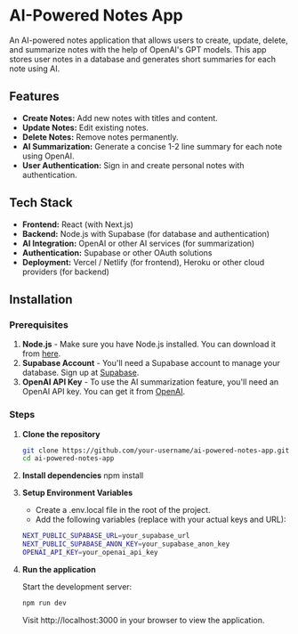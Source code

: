 # AI-Powered Notes App

An AI-powered notes application that allows users to create, update, delete, and summarize notes with the help of OpenAI's GPT models. This app stores user notes in a database and generates short summaries for each note using AI.

## Features

- **Create Notes:** Add new notes with titles and content.
- **Update Notes:** Edit existing notes.
- **Delete Notes:** Remove notes permanently.
- **AI Summarization:** Generate a concise 1-2 line summary for each note using OpenAI.
- **User Authentication:** Sign in and create personal notes with authentication.

## Tech Stack

- **Frontend:** React (with Next.js)
- **Backend:** Node.js with Supabase (for database and authentication)
- **AI Integration:** OpenAI or other AI services (for summarization)
- **Authentication:** Supabase or other OAuth solutions
- **Deployment:** Vercel / Netlify (for frontend), Heroku or other cloud providers (for backend)

## Installation

### Prerequisites

1. **Node.js** - Make sure you have Node.js installed. You can download it from [here](https://nodejs.org/).
2. **Supabase Account** - You'll need a Supabase account to manage your database. Sign up at [Supabase](https://supabase.io/).
3. **OpenAI API Key** - To use the AI summarization feature, you'll need an OpenAI API key. You can get it from [OpenAI](https://beta.openai.com/signup/).

### Steps

1. **Clone the repository**

   ```bash
   git clone https://github.com/your-username/ai-powered-notes-app.git
   cd ai-powered-notes-app

   ```

2. **Install dependencies**
   npm install

3. **Setup Environment Variables**

   - Create a .env.local file in the root of the project.
   - Add the following variables (replace with your actual keys and URL):


    ```bash
   NEXT_PUBLIC_SUPABASE_URL=your_supabase_url
   NEXT_PUBLIC_SUPABASE_ANON_KEY=your_supabase_anon_key
   OPENAI_API_KEY=your_openai_api_key

   ```
  

4. **Run the application**

   Start the development server:
   ```bash
   npm run dev

   ```
   

   Visit http://localhost:3000 in your browser to view the application.

